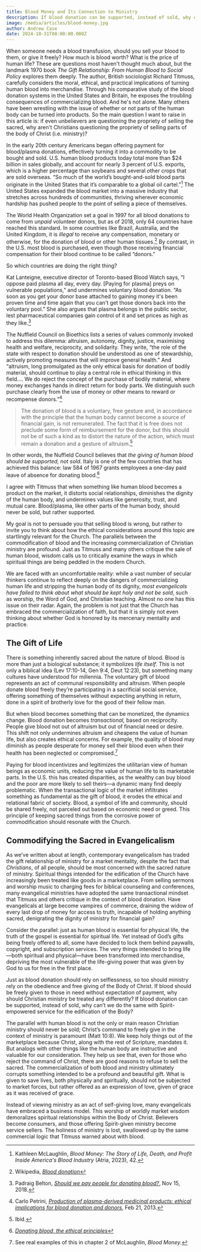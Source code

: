 ```yaml
---
title: Blood Money and Its Connection to Ministry
description: If blood donation can be supported, instead of sold, why can’t we do the same with Christian ministry?
image: /media/articles/blood-money.jpg
author: Andrew Case
date: 2024-10-31T00:00:00.000Z
---
```


<podcast-player id="4h9rh8M1t5JjJDeahxEP3x"></podcast-player>


When someone needs a blood transfusion, should you sell your blood to them, or give it freely? How much is blood worth? What is the price of human life? These are questions most haven't thought much about, but the landmark 1970 book *The Gift Relationship: From Human Blood to Social Policy* explores them deeply. The author, British sociologist Richard Titmuss, carefully considers the moral, ethical, and practical implications of turning human blood into merchandise. Through his comparative study of the blood donation systems in the United States and Britain, he exposes the troubling consequences of commercializing blood. And he's not alone. Many others have been wrestling with the issue of whether or not parts of the human body can be turned into products. So the main question I want to raise in this article is: if even unbelievers are questioning the propriety of selling the sacred, why aren't Christians questioning the propriety of selling parts of the body of Christ (i.e. ministry)?

In the early 20th century Americans began offering payment for blood/plasma donations, effectively turning it into a commodity to be bought and sold. U.S. human blood products today total more than $24 billion in sales globally, and account for nearly 3 percent of U.S. exports, which is a higher percentage than soybeans and several other crops that are sold overseas. “So much of the world’s bought-and-sold blood parts originate in the United States that it’s comparable to a global oil cartel.”[^1] The United States expanded the blood market into a massive industry that stretches across hundreds of communities, thriving wherever economic hardship has pushed people to the point of selling a piece of themselves.

The World Health Organization set a goal in 1997 for all blood donations to come from *unpaid* volunteer donors, but as of 2018, only 64 countries have reached this standard. In some countries like Brazil, Australia, and the United Kingdom, it is *illegal* to receive any compensation, monetary or otherwise, for the donation of blood or other human tissues.[^2] By contrast, in the U.S. most blood is purchased, even though those receiving financial compensation for their blood continue to be called “donors.”

So which countries are doing the right thing?

Kat Lanteigne, executive director of Toronto-based Blood Watch says, “I oppose paid plasma all day, every day. [Paying for plasma] preys on vulnerable populations,” and undermines voluntary blood donation. “As soon as you get your donor base attached to gaining money it's been proven time and time again that you can't get those donors back into the voluntary pool.” She also argues that plasma belongs in the public sector, lest pharmaceutical companies gain control of it and set prices as high as they like.[^3]

The Nuffield Council on Bioethics lists a series of values commonly invoked to address this dilemma: altruism, autonomy, dignity, justice, maximising health and welfare, reciprocity, and solidarity. They write, “the role of the state with respect to donation should be understood as one of stewardship, actively promoting measures that will improve general health.” And “altruism, long promulgated as the only ethical basis for donation of bodily material, should continue to play a central role in ethical thinking in this field…. We do reject the concept of the purchase of bodily material, where money exchanges hands in direct return for body parts. We distinguish such purchase clearly from the use of money or other means to reward or recompense donors.”[^4]

> The donation of blood is a voluntary, free gesture and, in accordance with the principle that the human body cannot become a source of financial gain, is not remunerated. The fact that it is free does not preclude some form of reimbursement for the donor, but this should not be of such a kind as to distort the nature of the action, which must remain a donation and a gesture of altruism.[^5]

In other words, the Nuffield Council believes that *the giving of human blood should be supported, not sold*. Italy is one of the few countries that has achieved this balance: law 584 of 1967 grants employees a one-day paid leave of absence for donating blood.[^6]

I agree with Titmuss that when something like human blood becomes a product on the market, it distorts social relationships, diminishes the dignity of the human body, and undermines values like generosity, trust, and mutual care. Blood/plasma, like other parts of the human body, should never be sold, but rather supported.

My goal is not to persuade you that selling blood is wrong, but rather to invite you to think about how the ethical considerations around this topic are startlingly relevant for the Church. The parallels between the commodification of blood and the increasing commercialization of Christian ministry are profound. Just as Titmuss and many others critique the sale of human blood, wisdom calls us to critically examine the ways in which spiritual things are being peddled in the modern Church.

We are faced with an uncomfortable reality: while a vast number of secular thinkers continue to reflect deeply on the dangers of commercializing human life and stripping the human body of its dignity, *most evangelicals have failed to think about what should be kept holy and not be sold*, such as worship, the Word of God, and Christian teaching. Almost no one has this issue on their radar. Again, the problem is not just that the Church has embraced the commercialization of faith, but that it is simply not even thinking about whether God is honored by its mercenary mentality and practice.


## The Gift of Life

There is something inherently sacred about the nature of blood. Blood is more than just a biological substance; it symbolizes *life itself*. This is not only a biblical idea (Lev 17:10-14, Gen 9:4, Deut 12:23), but something many cultures have understood for millennia. The voluntary gift of blood represents an act of communal responsibility and altruism. When people donate blood freely they’re participating in a sacrificial social service, offering something of themselves without expecting anything in return, done in a spirit of brotherly love for the good of their fellow man.

But when blood becomes something that can be monetized, the dynamics change. Blood donation becomes *transactional,* based on reciprocity. People give blood not out of altruism but out of financial need or desire. This shift not only undermines altruism and cheapens the value of human life, but also creates ethical concerns. For example, the quality of blood may diminish as people desperate for money sell their blood even when their health has been neglected or compromised.[^7]

Paying for blood incentivizes and legitimizes the utilitarian view of human beings as economic units, reducing the value of human life to its marketable parts. In the U.S. this has created disparities, as the wealthy can buy blood and the poor are more likely to sell theirs—a dynamic many find deeply problematic. When the transactional logic of the market infiltrates something as fundamental as the gift of blood, it erodes the ethical and relational fabric of society. Blood, a symbol of life and community, should be shared freely, not parceled out based on economic need or greed. This principle of keeping sacred things from the corrosive power of commodification should resonate with the Church.


## Commodifying the Sacred in Evangelicalism

As we’ve written about at length, contemporary evangelicalism has traded the gift relationship of ministry for a market mentality, despite the fact that *Christians*, of all people, should be most concerned with the sacred nature of ministry. Spiritual things intended for the edification of the Church have increasingly been treated like goods in a marketplace. From selling sermons and worship music to charging fees for biblical counseling and conferences, many evangelical ministries have adopted the same transactional mindset that Titmuss and others critique in the context of blood donation. Have evangelicals at large become vampires of commerce, draining the widow of every last drop of money for access to truth, incapable of holding anything sacred, denigrating the dignity of ministry for financial gain?

Consider the parallel: just as human blood is essential for physical life, the truth of the gospel is essential for spiritual life. Yet instead of God’s gifts being freely offered to all, some have decided to lock them behind paywalls, copyright, and subscription services. The very things intended to bring life—both spiritual and physical—have been transformed into merchandise, depriving the most vulnerable of the life-giving power that was given by God to us for free in the first place.

Just as blood donation should rely on selflessness, so too should ministry rely on the obedience and free giving of the Body of Christ. If blood should be freely given to those in need without expectation of payment, why should Christian ministry be treated any differently? If blood donation can be supported, instead of sold, why can’t we do the same with Spirit-empowered service for the edification of the Body?

The parallel with human blood is not the only or main reason Christian ministry should never be sold;  Christ’s command to freely give in the context of ministry is paramount (Matt 10:8). We keep holy things out of the marketplace because Christ, along with the rest of Scripture, mandates it. But analogs with other things like the human body are instructive and valuable for our consideration. They help us see that, even for those who reject the command of Christ, there are good reasons to refuse to sell the sacred. The commercialization of both blood and ministry ultimately corrupts something intended to be a profound and beautiful gift. What is given to save lives, both physically and spiritually, should not be subjected to market forces, but rather offered as an expression of love, given of grace as it was received of grace.

Instead of viewing ministry as an act of self-giving love, many evangelicals have embraced a business model. This worship of worldly market wisdom demoralizes spiritual relationships within the Body of Christ. Believers become consumers, and those offering Spirit-given ministry become service sellers. The holiness of ministry is lost, swallowed up by the same commercial logic that Titmuss warned about with blood.


[^1]: Kathleen McLaughlin, *Blood Money: The Story of Life, Death, and Profit Inside America's Blood Industry* (Atria, 2023), 42.
[^2]: Wikipedia, [_Blood donation_](https://en.wikipedia.org/wiki/Blood_donation)
[^3]: Padraig Belton, [_Should we pay people for donating blood?_](https://www.bbc.com/news/business-46197271), Nov 15, 2018.
[^4]: Carlo Petrini, [_Production of plasma-derived medicinal products: ethical implications for blood donation and donors_](https://pmc.ncbi.nlm.nih.gov/articles/PMC3934296/), Feb 21, 2013.
[^5]: Ibid.
[^6]: [_Donating blood, the ethical principles_](https://web.archive.org/web/20250517081516/https://www.regione.toscana.it/documents/10180/23327/inglese/e7ae21b0-d0a1-4156-a15d-4d2c3527bc89)
[^7]: See real examples of this in chapter 2 of McLaughlin, *Blood Money.*
